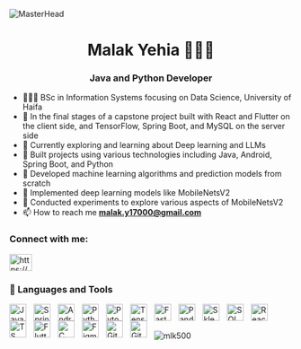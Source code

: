 ![MasterHead](https://github.com/mlk500/mlk500/assets/57171298/82ba6948-b73d-473f-bba4-a180432f01a6)

<h1 align="center"> Malak Yehia 👩🏻‍💻 </h1>
<h3 align="center">Java and Python Developer</h3>


- 👩🏻‍🎓 BSc in Information Systems focusing on Data Science, University of Haifa
- 🚀 In the final stages of a capstone project built with React and Flutter on the client side, and TensorFlow, Spring Boot, and MySQL on the server side
- 🌱 Currently exploring and learning about Deep learning and LLMs
- 🔧 Built projects using various technologies including Java, Android, Spring Boot, and Python
- 🧠 Developed machine learning algorithms and prediction models from scratch
- 🤖 Implemented deep learning models like MobileNetsV2
- 🔬 Conducted experiments to explore various aspects of MobileNetsV2
- 📫 How to reach me **malak.y17000@gmail.com**

<h3 align="left">Connect with me:</h3>
<p align="left">
<a href="https://www.linkedin.com/in/malak-yehia-1ba489198/" target="blank"><img align="center" src="https://raw.githubusercontent.com/rahuldkjain/github-profile-readme-generator/master/src/images/icons/Social/linked-in-alt.svg" alt="https://www.linkedin.com/in/malak-yehia-1ba489198/" height="30" width="40" /></a>
</p>

### 🧰 Languages and Tools

<p align="left"> 
<img align="left" alt="Java" width="30px" style="padding-right:10px;" src="https://cdn.jsdelivr.net/gh/devicons/devicon/icons/java/java-original.svg"/>
<img align="left" alt="Spring" width="30px" style="padding-right:10px;" src="https://cdn.jsdelivr.net/gh/devicons/devicon/icons/spring/spring-original.svg" />
<img align="left" alt="Android" width="30px" style="padding-right:10px;" src="https://cdn.jsdelivr.net/gh/devicons/devicon/icons/android/android-plain.svg" />
<img align="left" alt="Python" width="30px" style="padding-right:10px;" src="https://cdn.jsdelivr.net/gh/devicons/devicon/icons/python/python-original.svg" />
<img align="left" alt="Pytorch" width="30px" style="padding-right:10px;" src="https://cdn.jsdelivr.net/gh/devicons/devicon/icons/pytorch/pytorch-original.svg" />
<img align="left" alt="Tensorflow" width="30px" style="padding-right:10px;" src="https://cdn.jsdelivr.net/gh/devicons/devicon/icons/tensorflow/tensorflow-original.svg" />
<img align="left" alt="FastAPI" width="30px" style="padding-right:10px;" src="https://cdn.jsdelivr.net/gh/devicons/devicon/icons/fastapi/fastapi-original.svg" />
<img align="left" alt="Pandas" width="30px" style="padding-right:10px;" src="https://cdn.jsdelivr.net/gh/devicons/devicon/icons/pandas/pandas-original.svg" />
<img align="left" alt="Sklearn" width="30px" style="padding-right:10px;" src="https://cdn.jsdelivr.net/gh/devicons/devicon/icons/scikitlearn/scikitlearn-original.svg" />
<img align="left" alt="SQL" width="30px" style="padding-right:10px;" src="https://cdn.jsdelivr.net/gh/devicons/devicon/icons/sqldeveloper/sqldeveloper-original.svg" />
<img align="left" alt="React" width="30px" style="padding-right:10px;" src="https://cdn.jsdelivr.net/gh/devicons/devicon/icons/react/react-original.svg" />
<img align="left" alt="TS" width="30px" style="padding-right:10px;" src="https://cdn.jsdelivr.net/gh/devicons/devicon/icons/typescript/typescript-original.svg" />
<img align="left" alt="Flutter" width="30px" style="padding-right:10px;" src="https://cdn.jsdelivr.net/gh/devicons/devicon/icons/flutter/flutter-original.svg" />
<img align="left" alt="C" width="30px" style="padding-right:10px;" src="https://cdn.jsdelivr.net/gh/devicons/devicon/icons/c/c-original.svg" />
<img align="left" alt="Figma" width="30px" style="padding-right:10px;" src="https://cdn.jsdelivr.net/gh/devicons/devicon/icons/figma/figma-original.svg" />
<img align="left" alt="Git" width="30px" style="padding-right:10px;" src="https://cdn.jsdelivr.net/gh/devicons/devicon/icons/git/git-original.svg" />
<img align="left" alt="GitHub" width="30px" style="padding-right:10px;" src="https://cdn.jsdelivr.net/gh/devicons/devicon/icons/github/github-original.svg" />
</p>

<br/> <br/>



<p><img align="center" src="https://github-readme-stats.vercel.app/api/top-langs?username=mlk500&show_icons=true&locale=en&layout=compact" alt="mlk500" /></p>





